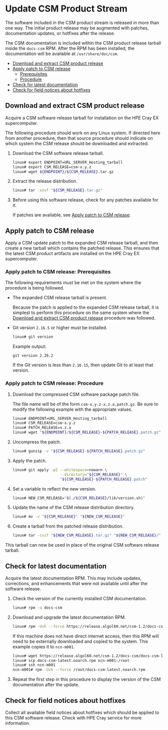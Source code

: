 # Update CSM Product Stream

The software included in the CSM product stream is released in more than one way. The initial product release may be augmented with patches, documentation updates, or
hotfixes after the release.

The CSM documentation is included within the CSM product release tarball inside the `docs-csm` RPM.
After the RPM has been installed, the documentation will be available at `/usr/share/doc/csm`.

- [Download and extract CSM product release](#download-and-extract-csm-product-release)
- [Apply patch to CSM release](#apply-patch-to-csm-release)
  - [Prerequisites](#apply-patch-to-csm-release-prerequisites)
  - [Procedure](#apply-patch-to-csm-release-procedure)
- [Check for latest documentation](#check-for-latest-documentation)
- [Check for field notices about hotfixes](#check-for-field-notices-about-hotfixes)

<a name="download-and-extract"></a>

## Download and extract CSM product release

Acquire a CSM software release tarball for installation on the HPE Cray EX supercomputer.

The following procedure should work on any Linux system. If directed here from another procedure, then that source procedure should indicate on which system the CSM release should
be downloaded and extracted.

1. Download the CSM software release tarball.

   ```bash
   linux# export ENDPOINT=URL_SERVER_Hosting_tarball
   linux# export CSM_RELEASE=csm-x.y.z
   linux# wget ${ENDPOINT}/${CSM_RELEASE}.tar.gz
   ```

1. Extract the release distribution.

   ```bash
   linux# tar -xzvf "${CSM_RELEASE}.tar.gz"
   ```

1. Before using this software release, check for any patches available for it.

   If patches are available, see [Apply patch to CSM release](#apply-patch-to-csm-release).

<a name="patch"></a>

## Apply patch to CSM release

Apply a CSM update patch to the expanded CSM release tarball, and then create a new tarball which contains the patched release.
This ensures that the latest CSM product artifacts are installed on the HPE Cray EX supercomputer.

### Apply patch to CSM release: Prerequisites

The following requirements must be met on the system where the procedure is being followed.

- The expanded CSM release tarball is present.

   Because the patch is applied to the expanded CSM release tarball, it is simplest to perform this
   procedure on the same system where the [Download and extract CSM product release](#download-and-extract-csm-product-release)
   procedure was followed.

- Git version `2.16.5` or higher must be installed.

   ```bash
   linux# git version
   ```

   Example output:

   ```text
   git version 2.26.2
   ```

   If the Git version is less than `2.16.15`, then update Git to at least that version.

### Apply patch to CSM release: Procedure

1. Download the compressed CSM software package patch file.

   The file name will be of the form `csm-x.y.z-x.z.a.patch.gz`.
   Be sure to modify the following example with the appropriate values.

   ```bash
   linux# ENDPOINT=URL_SERVER_Hosting_tarball
   linux# CSM_RELEASE=csm-x.y.z
   linux# PATCH_RELEASE=x.z.a
   linux# wget "${ENDPOINT}/${CSM_RELEASE}-${PATCH_RELEASE}.patch.gz"
   ```

1. Uncompress the patch.

   ```bash
   linux# gunzip -v "${CSM_RELEASE}-${PATCH_RELEASE}.patch.gz"
   ```

1. Apply the patch.

   ```bash
   linux# git apply -p2 --whitespace=nowarn \
                        --directory="${CSM_RELEASE}" \
                        "${CSM_RELEASE}-${PATCH_RELEASE}.patch"
   ```

1. Set a variable to reflect the new version.

   ```bash
   linux# NEW_CSM_RELEASE="$(./${CSM_RELEASE}/lib/version.sh)"
   ```

1. Update the name of the CSM release distribution directory.

   ```bash
   linux# mv -v "${CSM_RELEASE}" "${NEW_CSM_RELEASE}"
   ```

1. Create a tarball from the patched release distribution.

   ```bash
   linux# tar -cvzf "${NEW_CSM_RELEASE}.tar.gz" "${NEW_CSM_RELEASE}/"
   ```

This tarball can now be used in place of the original CSM software release tarball.

<a name="documentation"></a>

## Check for latest documentation

Acquire the latest documentation RPM. This may include updates, corrections, and enhancements that were not available until after the software release.

1. Check the version of the currently installed CSM documentation.

   ```bash
   linux# rpm -q docs-csm
   ```

1. Download and upgrade the latest documentation RPM.

   ```bash
   linux# rpm -Uvh --force https://release.algol60.net/csm-1.2/docs-csm/docs-csm-latest.noarch.rpm
   ```

   If this machine does not have direct internet access, then this RPM will need to be externally downloaded and copied to the system. This example copies it to `ncn-m001`.

   ```bash
   linux# wget https://release.algol60.net/csm-1.2/docs-csm/docs-csm-latest.noarch.rpm -O docs-csm-latest.noarch.rpm
   linux# scp docs-csm-latest.noarch.rpm ncn-m001:/root
   linux# ssh ncn-m001
   ncn-m001# rpm -Uvh --force /root/docs-csm-latest.noarch.rpm
   ```

1. Repeat the first step in this procedure to display the version of the CSM documentation after the update.

<a name="hotfixes"></a>

## Check for field notices about hotfixes

Collect all available field notices about hotfixes which should be applied to this CSM software release. Check with HPE Cray service for more information.

